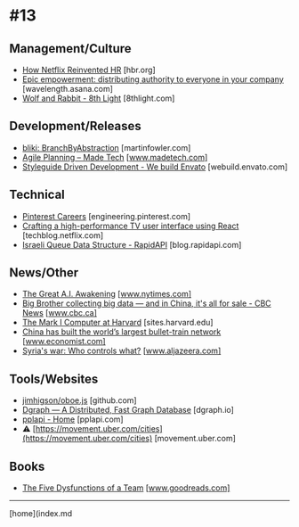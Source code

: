 # #13

 ## Management/Culture
* [How Netflix Reinvented HR](https://hbr.org/2014/01/how-netflix-reinvented-hr) [hbr.org]
* [Epic empowerment: distributing authority to everyone in your company](https://wavelength.asana.com/team-empowerment-trust/) [wavelength.asana.com]
* [Wolf and Rabbit - 8th Light](https://8thlight.com/blog/lihsuan-lung/2017/01/09/wolf-and-rabbit.html) [8thlight.com]

 ## Development/Releases
* [bliki: BranchByAbstraction](https://martinfowler.com/bliki/BranchByAbstraction.html) [martinfowler.com]
* [Agile Planning – Made Tech](https://www.madetech.com/blog/agile-planning) [www.madetech.com]
* [Styleguide Driven Development - We build Envato](https://webuild.envato.com/blog/styleguide-driven-development/) [webuild.envato.com]

 ## Technical
* [Pinterest Careers](https://engineering.pinterest.com/blog/applying-deep-learning-related-pins) [engineering.pinterest.com]
* [Crafting a high-performance TV user interface using React](http://techblog.netflix.com/2017/01/crafting-high-performance-tv-user.html) [techblog.netflix.com]
* [Israeli Queue Data Structure - RapidAPI](http://blog.rapidapi.com/2017/01/11/israeli-queues-exploring-a-bizarre-data-structure/) [blog.rapidapi.com]

 ## News/Other
* [The Great A.I. Awakening](https://www.nytimes.com/2016/12/14/magazine/the-great-ai-awakening.html?referer=) [www.nytimes.com]
* [Big Brother collecting big data — and in China, it's all for sale - CBC News](http://www.cbc.ca/beta/news/world/china-data-for-sale-privacy-1.3927137) [www.cbc.ca]
* [The Mark I Computer at Harvard](http://sites.harvard.edu/~chsi/markone/language.html) [sites.harvard.edu]
* [China has built the world’s largest bullet-train network](http://www.economist.com/news/china/21714383-and-theres-lot-more-come-it-waste-money-china-has-built-worlds-largest) [www.economist.com]
* [Syria's war: Who controls what?](http://www.aljazeera.com/indepth/interactive/2015/05/syria-country-divided-150529144229467.html) [www.aljazeera.com]

 ## Tools/Websites
* [jimhigson/oboe.js](https://github.com/jimhigson/oboe.js) [github.com]
* [Dgraph — A Distributed, Fast Graph Database](https://dgraph.io/) [dgraph.io]
* [pplapi - Home](http://pplapi.com/) [pplapi.com]
* &#9888; [https://movement.uber.com/cities](https://movement.uber.com/cities) [movement.uber.com]

 ## Books
* [The Five Dysfunctions of a Team](https://www.goodreads.com/book/show/21343.The_Five_Dysfunctions_of_a_Team) [www.goodreads.com]
___
[home](index.md
